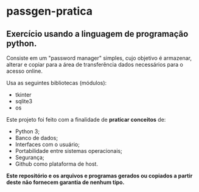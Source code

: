 # passgen-pratica
## Exercício usando a linguagem de programação python.
Consiste em um "password manager" simples, cujo objetivo é armazenar, alterar e copiar para a área de transferência dados necessários para o acesso online.

Usa as seguintes bibliotecas (módulos):
- tkinter
- sqlite3
- os

Este projeto foi feito com a finalidade de **praticar conceitos** de:
- Python 3;
- Banco de dados;
- Interfaces com o usuário;
- Portabilidade entre sistemas operacionais;
- Segurança;
- Github como plataforma de host.

**Este repositório e os arquivos e programas gerados ou copiados a partir deste não fornecem garantia de nenhum tipo.**
